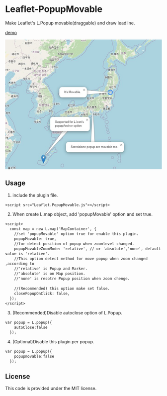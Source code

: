 # Leaflet-PopupMovable
Make Leaflet's L.Popup movable(draggable) and draw leadline.

[demo](https://wrwrh.github.io/leaflet-popupmovable/Demo/index.html)

![demo image](./Demo/demo.jpg)

## Usage
1. include the plugin file.
```
<script src="Leaflet.PopupMovable.js"></script>
```
2. When create L.map object, add 'popupMovable' option and set true.
```
<script>
  const map = new L.map('MapContainer', {
    //set 'popupMovable' option true for enable this plugin.
    popupMovable: true,
    //for detect position of popup when zoomlevel changed.
    popupMovableZoomMode: 'relative', // or 'absolute','none', default value is 'relative'.
    //This option detect method for move popup when zoom changed ,according to
    //'relative' is Popup and Marker.
    //'absolute' is on Map position.
    //'none' is resotre Popup position when zoom chenge.

    //(Recommended) this option make set false.
    closePopupOnClick: false,
  });
</script>
```
3. (Recommended)Disable autoclose option of L.Popup.
```
var popup = L.popup({
    autoClose:false
  });
```
4. (Optional)Disable this plugin per popup.
```
var popup = L.popup({
    popupmovable:false
  });
```

## License
This code is provided under the MIT license.
